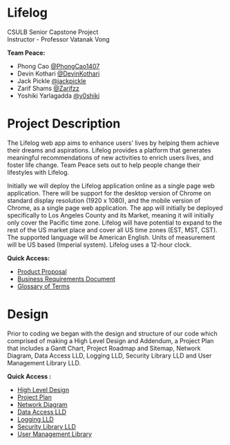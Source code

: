 
# Lifelog

CSULB Senior Capstone Project\
Instructor - Professor Vatanak Vong

__Team Peace:__
- Phong Cao [@PhongCao1407](https://github.com/PhongCao1407)
- Devin Kothari [@DevinKothari](https://github.com/DevinKothari)
- Jack Pickle [@jackpickle](https://github.com/jackpickle)
- Zarif Shams [@Zarifzz](https://github.com/Zarifzz)
- Yoshiki Yarlagadda [@y0shiki](https://github.com/y0shiki)


# Project Description

The Lifelog web app aims to enhance users' lives by helping them achieve their dreams and aspirations. Lifelog provides a platform that generates meaningful recommendations of new activities to enrich users lives, and foster life change. Team Peace sets out to help people change their lifestyles with Lifelog.

Initially we will deploy the Lifelog application online as a single page web application. There will be support for the desktop version of Chrome on standard display resolution (1920 x 1080), and the mobile version of Chrome, as a single page web application. The app will initially be deployed specifically to Los Angeles County and its Market, meaning it will initially only cover the Pacific time zone.  Lifelog will have potential to expand to the rest of the US market place and cover all US time zones (EST, MST, CST). The supported language will be American English. Units of measurement will be US based (Imperial system). Lifelog uses a 12-hour clock.

__Quick Access:__
- [Product Proposal](https://github.com/Peace491/Life-Log/blob/main/Project%20Documents/Product%20Proposal%20Lifelog.pdf)
- [Business Requirements Document](https://github.com/Peace491/Life-Log/blob/main/Project%20Documents/Lifelog%20Business%20Requirements%20Document%20(BRD).pdf)
- [Glossary of Terms](https://github.com/Peace491/Life-Log/blob/main/Project%20Documents/Glossary%20of%20Terms.pdf)


# Design

Prior to coding we began with the design and structure of our code which comprised of making a High Level Design and Addendum, a Project Plan that includes a Gantt Chart, Project Roadmap and Sitemap, Network Diagram, Data Access LLD, Logging LLD, Security Library LLD and User Management Library LLD.

__Quick Access :__
- [High Level Design](https://github.com/Peace491/Life-Log/tree/main/Project%20Documents/Milestone%201/High%20Level%20Design)
- [Project Plan](https://github.com/Peace491/Life-Log/tree/main/Project%20Documents/Milestone%201/Project%20Plan)
- [Network Diagram](https://github.com/Peace491/Life-Log/tree/main/Project%20Documents/Milestone%202/Network%20Diagram)
- [Data Access LLD](https://github.com/Peace491/Life-Log/blob/main/Project%20Documents/Milestone%201/DataAccessLLD.pdf)
- [Logging LLD](https://github.com/Peace491/Life-Log/blob/main/Project%20Documents/Milestone%201/Logging%20LLD.pdf)
- [Security Library LLD](https://github.com/Peace491/Life-Log/blob/main/Project%20Documents/Milestone%202/Security%20Library%20LLD.pdf)
- [User Management Library](https://github.com/Peace491/Life-Log/blob/main/Project%20Documents/Milestone%202/User%20Management%20Library%20LLD.pdf)
